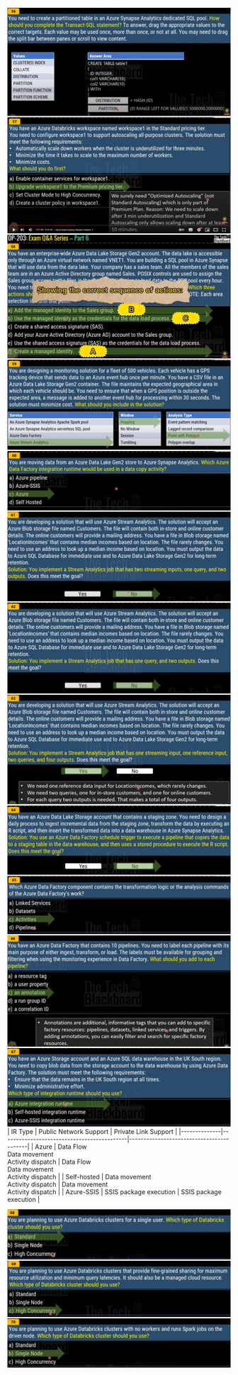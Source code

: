 ![alt text](image.png)
![alt text](image-1.png)
![alt text](image-2.png)
![alt text](image-3.png)
![alt text](image-4.png)
![alt text](image-5.png)
![alt text](image-6.png)
![alt text](image-7.png)
![alt text](image-8.png)
![alt text](image-9.png)
![alt text](image-10.png)
![alt text](image-11.png)
| IR Type | Public Network Support | Private Link Support |
|--------------|--------------------------------------------|------------------------------------------|
| Azure | Data Flow<br>Data movement<br>Activity dispatch | Data Flow<br>Data movement<br>Activity dispatch |
| Self-hosted | Data movement<br>Activity dispatch | Data movement<br>Activity dispatch |
| Azure-SSIS | SSIS package execution | SSIS package execution |

![alt text](image-12.png)
![alt text](image-13.png)
![alt text](image-14.png)
